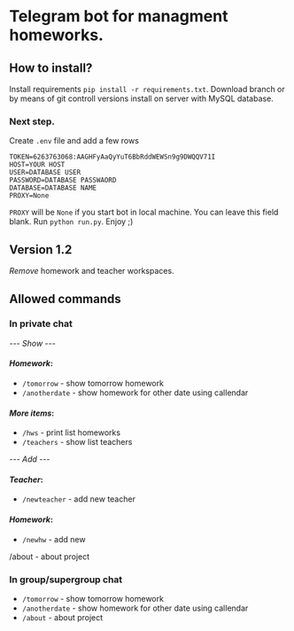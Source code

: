# Telegram bot for managment homeworks.

## How to install?
Install requirements ```pip install -r requirements.txt```.
Download branch or by means of git controll versions install on server with MySQL database.
### Next step.
Create `.env` file and add a few rows
```
TOKEN=6263763068:AAGHFyAaQyYuT6BbRddWEWSn9g9DWQQV71I
HOST=YOUR HOST
USER=DATABASE USER
PASSWORD=DATABASE PASSWAORD
DATABASE=DATABASE NAME
PROXY=None
``` 
`PROXY` will be `None` if you start bot in local machine. You can leave this field blank.
Run ```python run.py```. Enjoy ;)

## Version 1.2
*Remove* homework and teacher workspaces. 


## Allowed commands
  ### In private chat
  *--- Show ---*
  #### _Homework_:
  - `/tomorrow` - show tomorrow homework
  - `/anotherdate` - show homework for other date using callendar
  #### _More items_:
  - `/hws` - print list homeworks
  - `/teachers` - show list teachers

  *--- Add ---*
  #### _Teacher_:
  - `/newteacher` - add new teacher

  #### _Homework_:
  - `/newhw` - add new

  /about - about project
  ### In group/supergroup chat
  - `/tomorrow` - show tomorrow homework
  - `/anotherdate` - show homework for other date using callendar
  - `/about` - about project